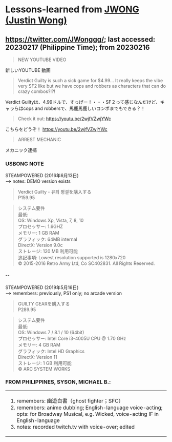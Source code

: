 # Lessons-learned from [JWONG (Justin Wong)](https://twitter.com/JWonggg?ref_src=twsrc%5Egoogle%7Ctwcamp%5Eserp%7Ctwgr%5Eauthor)

## https://twitter.com/JWonggg/; last accessed: 20230217 (Philippine Time); from 20230216

> NEW YOUTUBE VIDEO 

新しいYOUTUBE 動画

> Verdict Guilty is such a sick game for $4.99... It really keeps the vibe very SF2 like but we have cops and robbers as characters that can do crazy combos?!?! 

Verdict Guiltyは、4.99ドルで、すっげー！・・・SF２って感じなんだけど、キャラらはcops and robbersで、馬鹿馬鹿しいコンボまでもできる？！

> Check it out: https://youtu.be/2wjfVZwjYWc 

こちらをどうぞ！ https://youtu.be/2wjfVZwjYWc 

> ARREST MECHANIC

メカニック逮捕


### USBONG NOTE

STEAMPOWERED (2016年6月13日)<br/>
--> notes: DEMO version exists

> Verdict Guilty - 유죄 평결を購入する<br/>
> P159.95

> システム要件<br/>
> 最低:<br/>
> OS: Windows Xp, Vista, 7, 8, 10<br/>
> プロセッサー: 1.6GHZ<br/>
> メモリー: 1 GB RAM<br/>
> グラフィック: 64MB internal<br/>
> DirectX: Version 9.0c<br/>
> ストレージ: 120 MB 利用可能<br/>
> 追記事項: Lowest resolution supported is 1280x720<br/>
> © 2015-2016 Retro Army Ltd, Co SC402831. All Rights Reserved.

#### --

STEAMPOWERED (2019年5月16日)<br/>
--> remembers: previously, PS1 only; no arcade version

> GUILTY GEARを購入する<br/>
> P289.95

> システム要件<br/>
> 最低:<br/>
> OS: Windows 7 / 8.1 / 10 (64bit)<br/>
> プロセッサー: Intel Core i3-4005U CPU @ 1.70 GHz<br/>
> メモリー: 4 GB RAM<br/>
> グラフィック: Intel HD Graphics<br/>
> DirectX: Version 11<br/>
> ストレージ: 1 GB 利用可能<br/>
> © ARC SYSTEM WORKS


### FROM PHILIPPINES, SYSON, MICHAEL B.:

   <table>
 <tr><td>
   

1. remembers: 幽遊白書（ghost fighter；SFC）
2. remembers: anime dubbing; English-language voice-acting; <br/>
   opts: for Broadway Musical, e.g. Wicked, voice-acting IF in English-language
3. notes: recorded twitch.tv with voice-over; edited
				
  </td></tr>
</table>
